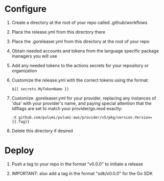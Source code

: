 # Configure

1. Create a directory at the root of your repo called .github/workflows

1. Place the release.yml from this directory there

1. Place the .goreleaser.yml from this directory at the root of your repo

1. Obtain needed accounts and tokens from the language specific package managers you will use

1. Add any needed tokens to the actions secrets for your repository or organization

1. Customize the release.yml with the correct tokens using the format:  

      `${{ secrets.MyTokenName }}`

1. Customize .goreleaser.yml for your provider, replacing any instances of 'dsa' with your provider's name, and paying special attention that the ldlflags are set to match your provider/go.mod exactly: 

     `-X github.com/pulumi/pulumi-aws/provider/v5/pkg/version.Version={{.Tag}}`

1. Delete this directory if desired


# Deploy

1. Push a tag to your repo in the format "v0.0.0" to initiate a release

1. IMPORTANT: also add a tag in the format "sdk/v0.0.0" for the Go SDK
